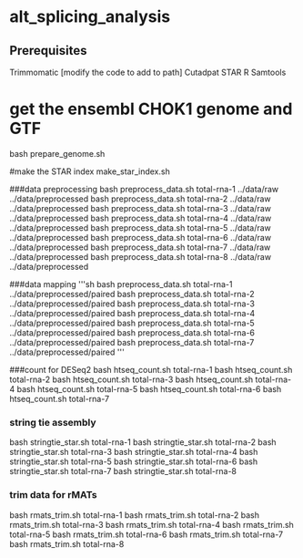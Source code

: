 # alt_splicing_analysis

## Prerequisites 
Trimmomatic [modify the code to add to path]
Cutadpat
STAR
R
Samtools

# get the ensembl CHOK1 genome and GTF
bash prepare_genome.sh

#make the STAR index
make_star_index.sh

###data preprocessing
bash preprocess_data.sh total-rna-1 ../data/raw ../data/preprocessed
bash preprocess_data.sh total-rna-2 ../data/raw ../data/preprocessed
bash preprocess_data.sh total-rna-3 ../data/raw ../data/preprocessed
bash preprocess_data.sh total-rna-4 ../data/raw ../data/preprocessed
bash preprocess_data.sh total-rna-5 ../data/raw ../data/preprocessed
bash preprocess_data.sh total-rna-6 ../data/raw ../data/preprocessed
bash preprocess_data.sh total-rna-7 ../data/raw ../data/preprocessed
bash preprocess_data.sh total-rna-8 ../data/raw ../data/preprocessed

###data mapping
'''sh
bash preprocess_data.sh total-rna-1 ../data/preprocessed/paired
bash preprocess_data.sh total-rna-2 ../data/preprocessed/paired
bash preprocess_data.sh total-rna-3 ../data/preprocessed/paired
bash preprocess_data.sh total-rna-4 ../data/preprocessed/paired
bash preprocess_data.sh total-rna-5 ../data/preprocessed/paired
bash preprocess_data.sh total-rna-6 ../data/preprocessed/paired
bash preprocess_data.sh total-rna-7 ../data/preprocessed/paired
'''

###count for DESeq2
bash htseq_count.sh total-rna-1 
bash htseq_count.sh total-rna-2 
bash htseq_count.sh total-rna-3 
bash htseq_count.sh total-rna-4
bash htseq_count.sh total-rna-5
bash htseq_count.sh total-rna-6
bash htseq_count.sh total-rna-7

### string tie assembly
bash stringtie_star.sh total-rna-1
bash stringtie_star.sh total-rna-2 
bash stringtie_star.sh total-rna-3 
bash stringtie_star.sh total-rna-4 
bash stringtie_star.sh total-rna-5
bash stringtie_star.sh total-rna-6 
bash stringtie_star.sh total-rna-7 
bash stringtie_star.sh total-rna-8 

### trim data for rMATs
bash rmats_trim.sh total-rna-1
bash rmats_trim.sh total-rna-2 
bash rmats_trim.sh total-rna-3 
bash rmats_trim.sh total-rna-4 
bash rmats_trim.sh total-rna-5
bash rmats_trim.sh total-rna-6 
bash rmats_trim.sh total-rna-7 
bash rmats_trim.sh total-rna-8








